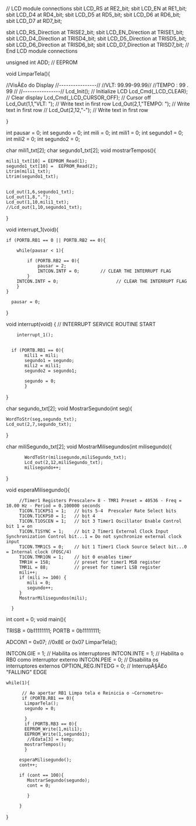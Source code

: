 // LCD module connections
sbit LCD_RS at RE2_bit;
sbit LCD_EN at RE1_bit;
sbit LCD_D4 at RD4_bit;
sbit LCD_D5 at RD5_bit;
sbit LCD_D6 at RD6_bit;
sbit LCD_D7 at RD7_bit;

sbit LCD_RS_Direction at TRISE2_bit;
sbit LCD_EN_Direction at TRISE1_bit;
sbit LCD_D4_Direction at TRISD4_bit;
sbit LCD_D5_Direction at TRISD5_bit;
sbit LCD_D6_Direction at TRISD6_bit;
sbit LCD_D7_Direction at TRISD7_bit;
// End LCD module connections

unsigned int ADD; // EEPROM

void LimparTela(){

  //VisÃ£o do Display
  //----------------//
  //VLT: 99.99-99.99//
  //TEMPO : 99 . 99 //
  //----------------//
  Lcd_Init();                        // Initialize LCD
  Lcd_Cmd(_LCD_CLEAR);               // Clear display
  Lcd_Cmd(_LCD_CURSOR_OFF);          // Cursor off
  Lcd_Out(1,1,"VLT: ");              // Write text in first row
  Lcd_Out(2,1,"TEMPO: ");            // Write text in first row
 // Lcd_Out(2,12,"-");            // Write text in first row

}


int pausar = 0;
int segundo = 0;
int mili = 0;
int mili1 = 0;
int segundo1 = 0;
int mili2 = 0;
int segundo2 = 0;


char mili1_txt[2];
char segundo1_txt[2];
void mostrarTempos(){
    

    mili1_txt[10] = EEPROM_Read(1);
    segundo1_txt[10] =  EEPROM_Read(2);
    Ltrim(mili1_txt);
    Ltrim(segundo1_txt);


    Lcd_out(1,6,segundo1_txt);
    Lcd_out(1,8,".");
    Lcd_out(1,10,mili1_txt);
    //Lcd_out(1,10,segundo1_txt);
}

void interrupt_1(void){

	if (PORTB.RB1 == 0 || PORTB.RB2 == 0){

		while(pausar < 1){

			if (PORTB.RB2 == 0){
				pausar = 2;
				INTCON.INTF = 0;        // CLEAR THE INTERRUPT FLAG
			}
		INTCON.INTF = 0;                      // CLEAR THE INTERRUPT FLAG
		}
	}

      pausar = 0;
}

void interrupt(void) {                      // INTERRUPT SERVICE ROUTINE START


        interrupt_1();


      if (PORTB.RB1 == 0){
           mili1 = mili;
           segundo1 = segundo;
           mili2 = mili1;
           segundo2 = segundo1;

           segundo = 0;
           }

}


char segundo_txt[2];
void MostrarSegundo(int seg){

    WordToStr(seg,segundo_txt);
    Lcd_out(2,7,segundo_txt);

}

char miliSegundo_txt[2];
void MostrarMilisegundos(int milisegundo){

           WordToStr(milisegundo,miliSegundo_txt);
           Lcd_out(2,12,miliSegundo_txt);
           milisegundo++;

}

void esperaMilisegundo(){

         //Timer1 Registers Prescaler= 8 - TMR1 Preset = 40536 - Freq = 10.00 Hz - Period = 0.100000 seconds
         T1CON.T1CKPS1 = 1;   // bits 5-4  Prescaler Rate Select bits
         T1CON.T1CKPS0 = 1;   // bit 4
         T1CON.T1OSCEN = 1;   // bit 3 Timer1 Oscillator Enable Control bit 1 = on
         T1CON.T1SYNC = 1;    // bit 2 Timer1 External Clock Input Synchronization Control bit...1 = Do not synchronize external clock input
         T1CON.TMR1CS = 0;    // bit 1 Timer1 Clock Source Select bit...0 = Internal clock (FOSC/4)
         T1CON.TMR1ON = 1;    // bit 0 enables timer
         TMR1H = 158;         // preset for timer1 MSB register
         TMR1L = 88;          // preset for timer1 LSB register
         mili++;
         if (mili >= 100) {
            mili = 0;
            segundo++;
         }
         MostrarMilisegundos(mili);

      }

int cont = 0;
void main(){

   TRISB = 0b11111111;
   PORTB = 0b11111111;

   ADCON1 = 0x07;   //0x8E or 0x07
   LimparTela();

   INTCON.GIE = 1;                           // Habilita os interruptores
   INTCON.INTE = 1;                          // Habilita o RB0 como interruptor externo
   INTCON.PEIE = 0;                          // Disabilita os interruptores externos
   OPTION_REG.INTEDG = 0;                    // InterrupÃ§Ã£o "FALLING" EDGE

    while(1){

          // Ao apertar RB1 Limpa tela e Reinicia o ~Cornometro~
          if (PORTB.RB1 == 0){
           LimparTela();
           segundo = 0;

           }
           if (PORTB.RB3 == 0){
           EEPROM_Write(1,mili1);
           EEPROM_Write(1,segundo1);
            //Edata[3] = temp;
           mostrarTempos();
           }

         esperaMilisegundo();
         cont++;

         if (cont == 100){
            MostrarSegundo(segundo);
            cont = 0;

            }

         }
 }
